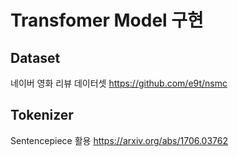 # Transfomer Model 구현

## Dataset
네이버 영화 리뷰 데이터셋
https://github.com/e9t/nsmc

## Tokenizer
Sentencepiece 활용
https://arxiv.org/abs/1706.03762
